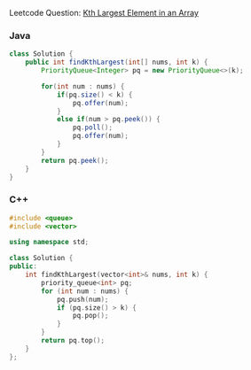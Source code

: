 Leetcode Question: [Kth Largest Element in an Array](https://leetcode.com/problems/kth-largest-element-in-an-array/)

### Java
```java
class Solution {
    public int findKthLargest(int[] nums, int k) {
        PriorityQueue<Integer> pq = new PriorityQueue<>(k);

        for(int num : nums) {
            if(pq.size() < k) {
                pq.offer(num);
            }
            else if(num > pq.peek()) {
                pq.poll();
                pq.offer(num);
            }
        }
        return pq.peek();
    }
}
```

### C++
```cpp
#include <queue>
#include <vector>

using namespace std;

class Solution {
public:
    int findKthLargest(vector<int>& nums, int k) {
        priority_queue<int> pq;
        for (int num : nums) {
            pq.push(num);
            if (pq.size() > k) {
                pq.pop();
            }
        }
        return pq.top();
    }
};
```
